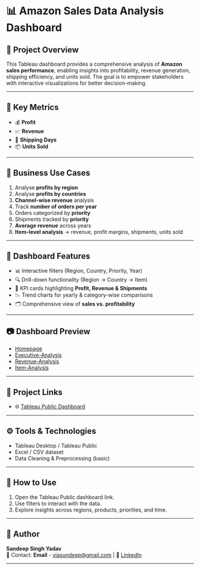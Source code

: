 # 📊 Amazon Sales Data Analysis Dashboard  

## 🔹 Project Overview  
This Tableau dashboard provides a comprehensive analysis of **Amazon sales performance**, enabling insights into profitability, revenue generation, shipping efficiency, and units sold. The goal is to empower stakeholders with interactive visualizations for better decision-making.  

---

## 🔹 Key Metrics  
- 💰 **Profit**  
- 📈 **Revenue**  
- 🚚 **Shipping Days**  
- 📦 **Units Sold**  

---

## 🔹 Business Use Cases  
1. Analyse **profits by region**  
2. Analyse **profits by countries**  
3. **Channel-wise revenue** analysis  
4. Track **number of orders per year**  
5. Orders categorized by **priority**  
6. Shipments tracked by **priority**  
7. **Average revenue** across years  
8. **Item-level analysis** → revenue, profit margins, shipments, units sold  

---

## 🔹 Dashboard Features  
- 📊 Interactive filters (Region, Country, Priority, Year)  
- 🔍 Drill-down functionality (Region → Country → Item)  
- 🧾 KPI cards highlighting **Profit, Revenue & Shipments**  
- 📉 Trend charts for yearly & category-wise comparisons  
- 🗂️ Comprehensive view of **sales vs. profitability**  

---

## 📷 Dashboard Preview  
- [Homepage](Amazon-Homepage.jpg)
- [Executive-Analysis](Amazon-Executive-Analysis.jpg)
- [Revenue-Analysis](Amazon-Revenue-Analysis.jpg)
- [Item-Analysis](Amazon-Item-Analysis.jpg)

---

## 🔗 Project Links  
- 🌐 [Tableau Public Dashboard](https://public.tableau.com/shared/4WZZYC6NK?:display_count=n&:origin=viz_share_link)  

---

## ⚙️ Tools & Technologies  
- Tableau Desktop / Tableau Public  
- Excel / CSV dataset  
- Data Cleaning & Preprocessing (basic)  

---

## 📌 How to Use  
1. Open the Tableau Public dashboard link.  
2. Use filters to interact with the data.  
3. Explore insights across regions, products, priorities, and time.  

---

## 🙌 Author  
**Sandeep Singh Yadav**  
📧 Contact: **Email** - viasundeep@gmail.com | 🔗 [LinkedIn](www.linkedin.com/in/viasandeep)  

---

